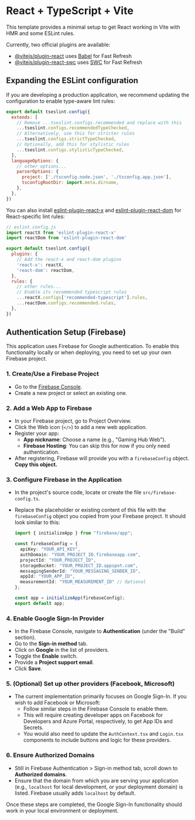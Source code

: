 # React + TypeScript + Vite

This template provides a minimal setup to get React working in Vite with HMR and some ESLint rules.

Currently, two official plugins are available:

- [@vitejs/plugin-react](https://github.com/vitejs/vite-plugin-react/blob/main/packages/plugin-react) uses [Babel](https://babeljs.io/) for Fast Refresh
- [@vitejs/plugin-react-swc](https://github.com/vitejs/vite-plugin-react/blob/main/packages/plugin-react-swc) uses [SWC](https://swc.rs/) for Fast Refresh

## Expanding the ESLint configuration

If you are developing a production application, we recommend updating the configuration to enable type-aware lint rules:

```js
export default tseslint.config({
  extends: [
    // Remove ...tseslint.configs.recommended and replace with this
    ...tseslint.configs.recommendedTypeChecked,
    // Alternatively, use this for stricter rules
    ...tseslint.configs.strictTypeChecked,
    // Optionally, add this for stylistic rules
    ...tseslint.configs.stylisticTypeChecked,
  ],
  languageOptions: {
    // other options...
    parserOptions: {
      project: ['./tsconfig.node.json', './tsconfig.app.json'],
      tsconfigRootDir: import.meta.dirname,
    },
  },
})
```

You can also install [eslint-plugin-react-x](https://github.com/Rel1cx/eslint-react/tree/main/packages/plugins/eslint-plugin-react-x) and [eslint-plugin-react-dom](https://github.com/Rel1cx/eslint-react/tree/main/packages/plugins/eslint-plugin-react-dom) for React-specific lint rules:

```js
// eslint.config.js
import reactX from 'eslint-plugin-react-x'
import reactDom from 'eslint-plugin-react-dom'

export default tseslint.config({
  plugins: {
    // Add the react-x and react-dom plugins
    'react-x': reactX,
    'react-dom': reactDom,
  },
  rules: {
    // other rules...
    // Enable its recommended typescript rules
    ...reactX.configs['recommended-typescript'].rules,
    ...reactDom.configs.recommended.rules,
  },
})
```

## Authentication Setup (Firebase)

This application uses Firebase for Google authentication. To enable this functionality locally or when deploying, you need to set up your own Firebase project.

### 1. Create/Use a Firebase Project

*   Go to the [Firebase Console](https://console.firebase.google.com/).
*   Create a new project or select an existing one.

### 2. Add a Web App to Firebase

*   In your Firebase project, go to Project Overview.
*   Click the Web icon (`</>`) to add a new web application.
*   Register your app:
    *   **App nickname**: Choose a name (e.g., "Gaming Hub Web").
    *   **Firebase Hosting**: You can skip this for now if you only need authentication.
*   After registering, Firebase will provide you with a `firebaseConfig` object. **Copy this object.**

### 3. Configure Firebase in the Application

*   In the project's source code, locate or create the file `src/firebase-config.ts`.
*   Replace the placeholder or existing content of this file with the `firebaseConfig` object you copied from your Firebase project. It should look similar to this:

    ```typescript
    import { initializeApp } from "firebase/app";

    const firebaseConfig = {
      apiKey: "YOUR_API_KEY",
      authDomain: "YOUR_PROJECT_ID.firebaseapp.com",
      projectId: "YOUR_PROJECT_ID",
      storageBucket: "YOUR_PROJECT_ID.appspot.com",
      messagingSenderId: "YOUR_MESSAGING_SENDER_ID",
      appId: "YOUR_APP_ID",
      measurementId: "YOUR_MEASUREMENT_ID" // Optional
    };

    const app = initializeApp(firebaseConfig);
    export default app;
    ```

### 4. Enable Google Sign-In Provider

*   In the Firebase Console, navigate to **Authentication** (under the "Build" section).
*   Go to the **Sign-in method** tab.
*   Click on **Google** in the list of providers.
*   Toggle the **Enable** switch.
*   Provide a **Project support email**.
*   Click **Save**.

### 5. (Optional) Set up other providers (Facebook, Microsoft)

*   The current implementation primarily focuses on Google Sign-In. If you wish to add Facebook or Microsoft:
    *   Follow similar steps in the Firebase Console to enable them.
    *   This will require creating developer apps on Facebook for Developers and Azure Portal, respectively, to get App IDs and Secrets.
    *   You would also need to update the `AuthContext.tsx` and `Login.tsx` components to include buttons and logic for these providers.

### 6. Ensure Authorized Domains

*   Still in Firebase Authentication > Sign-in method tab, scroll down to **Authorized domains**.
*   Ensure that the domain from which you are serving your application (e.g., `localhost` for local development, or your deployment domain) is listed. Firebase usually adds `localhost` by default.

Once these steps are completed, the Google Sign-In functionality should work in your local environment or deployment.

